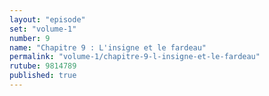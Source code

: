 ```yaml
---
layout: "episode"
set: "volume-1"
number: 9
name: "Chapitre 9 : L'insigne et le fardeau"
permalink: "volume-1/chapitre-9-l-insigne-et-le-fardeau"
rutube: 9814789
published: true
---
```

